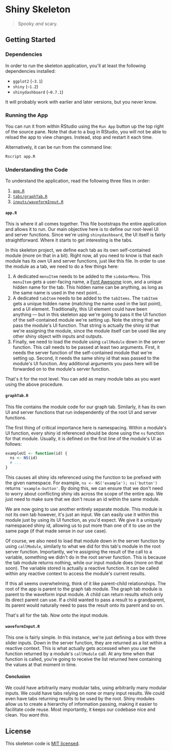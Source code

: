 # Shiny Skeleton

> Spooky *and* scary.

## Getting Started

### Dependencies

In order to run the skeleton application, you'll at least the following
dependencies installed:

- `ggplot2` (`~3.1`)
- `shiny` (`~1.2`)
- `shinydashboard` (`~0.7.1`)

It will probably work with earlier and later versions, but you never know.

### Running the App

You can run it from within RStudio using the `Run App` button up the top right
of the source pane. Note that due to a bug in RStudio, you will not be able to
reload the app to view changes. Instead, stop and restart it each time.

Alternatively, it can be run from the command line:

```sh
Rscript app.R
```

### Understanding the Code

To understand the application, read the following three files in order:

1. [`app.R`](#appR)
2. [`tabs/graphTab.R`](#graphTabR)
3. [`inputs/waveformInput.R`](#waveformInputR)

#### `app.R`

This is where it all comes together. This file bootstraps the entire application
and allows it to run. Our main objective here is to define our root-level UI and
server functions. Since we're using `shinydashboard`, the UI itself is fairly
straightforward. Where it starts to get interesting is the tabs.

In this skeleton project, we define each tab as its own self-contained module
(more on that in a bit). Right now, all you need to know is that each module has
its *own* UI and server functions, just like this file. In order to use the
module as a tab, we need to do a few things here:

1. A dedicated `menuItem` needs to be added to the `sidebarMenu`. This
   `menuItem` gets a user-facing name, a [Font Awesome](https://fontawesome.com)
   icon, and a unique hidden name for the tab. This hidden name can be anything,
   as long as the same name is used in the next point...
2. A dedicated `tabItem` needs to be added to the `tabItems`. The `tabItem` gets
   a unique hidden name (matching the name used in the last point), and a UI
   element. Traditionally, this UI element could have been anything — but in
   this skeleton app we're going to pass it the UI function of the
   self-contained module we're setting up. Note the string that we pass the
   module's UI function. That string is actually the shiny id that we're
   assigning the module, since the module itself can be used like any other
   shiny object with inputs and outputs.
3. Finally, we need to load the module using `callModule` down in the server
   function. This call needs to be passed at least two arguments. First, it
   needs the server function of the self-contained module that we're setting up.
   Second, it needs the same shiny id that was passed to the module's UI
   function. Any additional arguments you pass here will be forwarded on to the
   module's server function.

That's it for the root level. You can add as many module tabs as you want using
the above procedure.

#### `graphTab.R`

This file contains the module code for our graph tab. Similarly, it has its own
UI and server functions that run independently of the root UI and server
functions.

The first thing of critical importance here is namespacing. Within a module's UI
function, every shiny id referenced should be done using the `ns` function for
that module. Usually, it is defined on the first line of the module's UI as
follows:

```R
exampleUI <- function(id) {
  ns <- NS(id)
  # ...
}
```

This causes all shiny ids referenced using the function to be prefixed with the
given namespace. For example, `ns <- NS('example'); ns('button')` returns
`'example-button'`. By doing this, we can ensure that we don't need to worry
about conflicting shiny ids across the scope of the entire app. We just need to
make sure that we don't reuse an id within the same module.

We are now going to use another entirely separate module. This module is not its
own tab however, it's just an input. We can easily use it within this module
just by using its UI function, as you'd expect. We give it a uniquely namespaced
shiny id, allowing us to put more than one of it to use on the same page (if
that made sense in our use case).

Of course, we also need to load that module down in the server function by using
`callModule`, similarly to what we did for this tab's module in the root server
function. Importantly, we're assigning the result of the call to a variable,
something we didn't do in the root server function. This is because the tab
module returns nothing, while our input module does (more on that soon). The
variable stored is actually a reactive function. It can be called within any
reactive context to access the module's current results.

If this all seems overwhelming, think of it like parent-child relationships. The
root of the app is parent to the graph tab module. The graph tab module is
parent to the waveform input module. A child can return results which only its
direct parent can use. If a child wanted to pass a result to a grandparent, its
parent would naturally need to pass the result onto its parent and so on.

That's all for the tab. Now onto the input module.

#### `waveformInput.R`

This one is fairly simple. In this instance, we're just defining a box with
three slider inputs. Down in the server function, they are returned as a list
within a reactive context. This is what actually gets accessed when you use the
function returned by a module's `callModule` call. At any time when that
function is called, you're going to receive the list returned here containing
the values at that moment in time.

#### Conclusion

We could have arbitrarily many modular tabs, using arbitrarily many modular
inputs. We could have tabs relying on none or many input results. We could even
have tabs returning results to be used by the root. Shiny modules allow us to
create a hierarchy of information passing, making it easier to facilitate code
reuse. Most importantly, it keeps our codebase nice and clean. *You want this.*

## License

This skeleton code is [MIT licensed](LICENSE.md).
